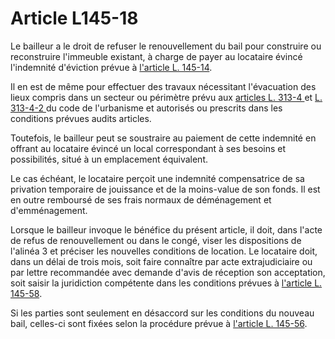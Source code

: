 # Article L145-18

<p>Le bailleur a le droit de refuser le renouvellement du bail pour construire ou reconstruire l'immeuble existant, à charge de payer au locataire évincé l'indemnité d'éviction prévue à <a href='/code-de-commerce/partie-legislative/livre-ier-du-commerce-en-general/titre-iv-du-fonds-de-commerce/chapitre-v-du-bail-commercial/section-4-du-refus-de-renouvellement/l145-14.md'>l'article L. 145-14</a>. </p><p>Il en est de même pour effectuer des travaux nécessitant l'évacuation des lieux compris dans un secteur ou périmètre prévu aux <a href='/code-de-lurbanisme/partie-legislative/livre-iii-amenagement-foncier/titre-ier-operations-damenagement/chapitre-iii-restauration-immobiliere-et-secteurs-sauvegardes/section-2-restauration-immobiliere/l313-4.md'>articles L. 313-4 </a>et <a href='/code-de-lurbanisme/partie-legislative/livre-iii-amenagement-foncier/titre-ier-operations-damenagement/chapitre-iii-restauration-immobiliere-et-secteurs-sauvegardes/section-2-restauration-immobiliere/l313-4-2.md'>L. 313-4-2 </a>du code de l'urbanisme et autorisés ou prescrits dans les conditions prévues audits articles. </p><p>Toutefois, le bailleur peut se soustraire au paiement de cette indemnité en offrant au locataire évincé un local correspondant à ses besoins et possibilités, situé à un emplacement équivalent. </p><p>Le cas échéant, le locataire perçoit une indemnité compensatrice de sa privation temporaire de jouissance et de la moins-value de son fonds. Il est en outre remboursé de ses frais normaux de déménagement et d'emménagement. </p><p>Lorsque le bailleur invoque le bénéfice du présent article, il doit, dans l'acte de refus de renouvellement ou dans le congé, viser les dispositions de l'alinéa 3 et préciser les nouvelles conditions de location. Le locataire doit, dans un délai de trois mois, soit faire connaître par acte extrajudiciaire ou par lettre recommandée avec demande d'avis de réception son acceptation, soit saisir la juridiction compétente dans les conditions prévues à <a href='/code-de-commerce/partie-legislative/livre-ier-du-commerce-en-general/titre-iv-du-fonds-de-commerce/chapitre-v-du-bail-commercial/section-9-de-la-procedure/l145-58.md'>l'article L. 145-58</a>. </p><p>Si les parties sont seulement en désaccord sur les conditions du nouveau bail, celles-ci sont fixées selon la procédure prévue à <a href='/code-de-commerce/partie-legislative/livre-ier-du-commerce-en-general/titre-iv-du-fonds-de-commerce/chapitre-v-du-bail-commercial/section-9-de-la-procedure/l145-56.md'>l'article L. 145-56</a>.</p>